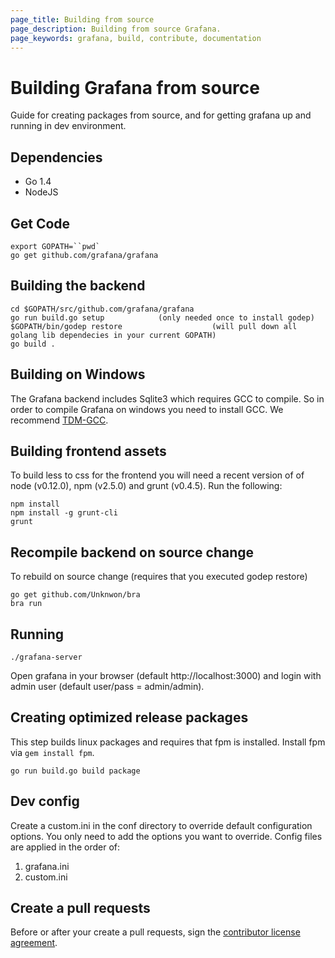 ```yaml
---
page_title: Building from source
page_description: Building from source Grafana.
page_keywords: grafana, build, contribute, documentation
---
```


# Building Grafana from source

Guide for creating packages from source, and for getting grafana up and running in
dev environment.

## Dependencies

- Go 1.4
- NodeJS

## Get Code

```
export GOPATH=``pwd`
go get github.com/grafana/grafana
```

## Building the backend
```
cd $GOPATH/src/github.com/grafana/grafana
go run build.go setup            (only needed once to install godep)
$GOPATH/bin/godep restore                    (will pull down all golang lib dependecies in your current GOPATH)
go build .
```

## Building on Windows
The Grafana backend includes Sqlite3 which requires GCC to compile. So in order to compile Grafana on windows you need
to install GCC. We recommend [TDM-GCC](http://tdm-gcc.tdragon.net/download).

## Building frontend assets

To build less to css for the frontend you will need a recent version of of node (v0.12.0),
npm (v2.5.0) and grunt (v0.4.5). Run the following:

```
npm install
npm install -g grunt-cli
grunt
```

## Recompile backend on source change
To rebuild on source change (requires that you executed godep restore)
```
go get github.com/Unknwon/bra
bra run
```

## Running
```
./grafana-server
```

Open grafana in your browser (default http://localhost:3000) and login with admin user (default user/pass = admin/admin).

## Creating optimized release packages
This step builds linux packages and requires that fpm is installed. Install fpm via `gem install fpm`.

```
go run build.go build package
```

## Dev config

Create a custom.ini in the conf directory to override default configuration options.
You only need to add the options you want to override. Config files are applied in the order of:

1. grafana.ini
2. custom.ini

## Create a pull requests

Before or after your create a pull requests, sign the [contributor license agreement](/docs/contributing/cla.html).
